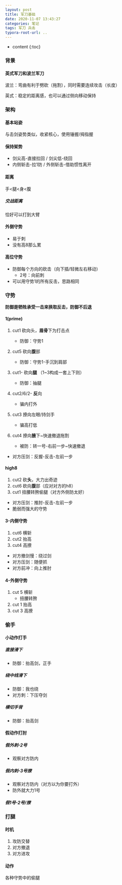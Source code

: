 ```yaml
---
layout: post
title: 军刀基础
date: 2020-11-07 13:43:27
categories: 笔记
tags: 军刀 兵击
typora-root-url: ..
---
```


* content
{:toc}

### 背景

#### 英式军刀和波兰军刀

波兰：弯曲有利于劈砍（拖割），同时需要连续攻击（长度）

英式：稳定的距离感，也可以通过侧向移动保持

<!-- more -->

### 架构

#### 基本站姿

与击剑姿势类似，收紧核心，使用锤握/拇指握

#### 保持架势

* 剑尖高-直接拉回 / 剑尖低-绕回
* 内侧斩击-拉1防 / 外侧斩击-借助惯性离开

#### 距离

手<腿<身<腹

##### 交战距离

恰好可以打到大臂

#### 外侧守势

* 易于刺
* 没有高8那么累

#### 高位守势

* 防御每个方向的砍击（向下插/轻微左右移动）
  * 2号：向前刺
* 可以用守势1的所有反击，思路相同



### 守势

**防御是牺牲承受一击来换取反击，防御不后退**

#### 1(prime)

1. cut1 砍向头，**眉骨**下为打击点
   
   * 防御：守势1
2. cut5 砍向**腹**部
   
   * 防御：守势1-手沉到肩部
3. cut1- 砍向**腿** （1~3构成一套上下则）

   * 防御：抽腿
4. cut2/6/2- **反**向
   * 骗内打外
5. cut3 撩向左眼/持剑手
   * 骗高打低
6. cut4 撩向**腋**下~快速撤退拖割
   * 被防：转一号-右前一步~快速撤退

* 对方压剑：反握-反击-左前一步

#### high8

1. cut2 砍**头**，大力出奇迹
2. cut6 砍向**腹**部（应对对方的h8）
3. cut1 扭腰转胯偷腿（对方外侧防太好）

* 对方压剑：推肘-反击-左前一步
* 脆弱而强大的守势

#### 3-内侧守势

1. cut6 横斩
2. cut2 抬高
3. cut4 高撩

* 对方撤剑慢：绕过剑
* 对方压剑：随便抓
* 对方前冲：向上推肘

#### 4-外侧守势

1. cut 5 横斩
   * 扭腰转胯
2. cut 1 抬高
3. cut 3 高撩



### 偷手

#### 小动作打手

##### 直接滑下

* 防御：抬高剑，正手

##### 绕中线滑下

* 防御：我也绕
* 对方刺：下压夺剑

##### 横切手背

* 防御：抬高剑


#### 假动作打肘

##### 假外刺-2号

* 观察对方防内

##### 假内刺-3号撩

* 观察对方防内（对方以为你要打外）
* 防外就大力1号

##### 假1号-2号/撩



### 打腿

#### 时机

1. 攻防交替
2. 对方撤退
3. 对方进攻

#### 动作

各种守势中的偷腿